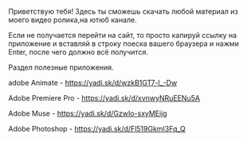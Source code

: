 Приветствую тебя! Здесь ты сможешь скачать любой материал из моего видео ролика,на ютюб канале.

Если не получается перейти на сайт, то просто капируй ссылку на приложение и вставляй в строку поеска вашего браузера и нажми Enter, после чего должно всё получится.

Раздел полезные приложения.

adobe Animate - https://yadi.sk/d/wzkB1GT7-l_-Dw

Adobe Premiere Pro - https://yadi.sk/d/xvnwyNRuEENu5A

Adobe Muse - https://yadi.sk/d/GzwIo-sxyMEijg

Adobe Photoshop - https://yadi.sk/d/Fl519GkmI3Fq_Q
